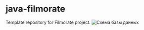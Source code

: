 # java-filmorate
Template repository for Filmorate project.
![Схема базы данных](/rc/main/resources/bd_diagram.png)